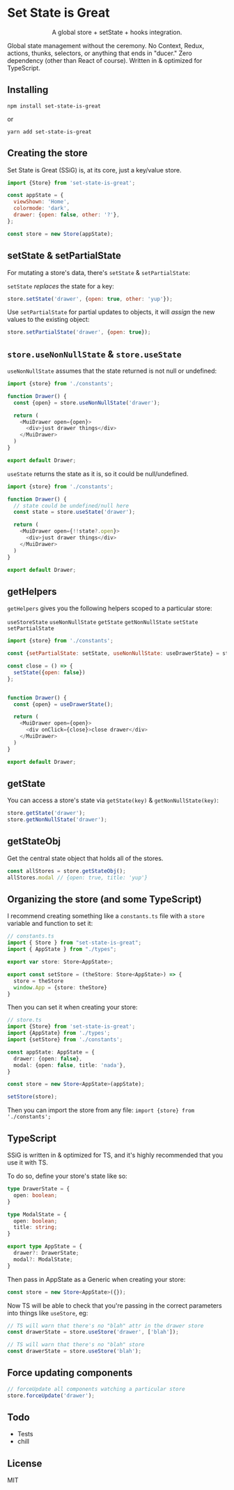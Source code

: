 # Set State is Great
<p align='center'>A global store + setState + hooks integration.</p>

Global state management without the ceremony.  No Context, Redux, actions, thunks, selectors, or anything that ends in "ducer."  Zero dependency (other than React of course).  Written in & optimized for TypeScript.

## Installing

```
npm install set-state-is-great
```
or
```
yarn add set-state-is-great
```

## Creating the store

Set State is Great (SSiG) is, at its core, just a key/value store.

```javascript
import {Store} from 'set-state-is-great';

const appState = {
  viewShown: 'Home',
  colormode: 'dark',
  drawer: {open: false, other: '?'},
};

const store = new Store(appState);
```

## setState & setPartialState

For mutating a store's data, there's `setState` & `setPartialState`:

`setState` _replaces_ the state for a key:
```javascript
store.setState('drawer', {open: true, other: 'yup'});
```

Use `setPartialState` for partial updates to objects, it will _assign_ the new values to the existing object:

```javascript
store.setPartialState('drawer', {open: true});
```

## `store.useNonNullState` & `store.useState`

`useNonNullState` assumes that the state returned is not null or undefined:

```javascript
import {store} from './constants';

function Drawer() {
  const {open} = store.useNonNullState('drawer');

  return (
    <MuiDrawer open={open}>
      <div>just drawer things</div>
    </MuiDrawer>
  )
}

export default Drawer;
```

`useState` returns the state as it is, so it could be null/undefined.

```javascript
import {store} from './constants';

function Drawer() {
  // state could be undefined/null here
  const state = store.useState('drawer');

  return (
    <MuiDrawer open={!!state?.open}>
      <div>just drawer things</div>
    </MuiDrawer>
  )
}

export default Drawer;
```

## getHelpers

`getHelpers` gives you the following helpers scoped to a particular store:

`useStoreState` `useNonNullState` `getState` `getNonNullState` `setState` `setPartialState`

```javascript
import {store} from './constants';

const {setPartialState: setState, useNonNullState: useDrawerState} = store.getHelpers('drawer')

const close = () => {
  setState({open: false})
};


function Drawer() {
  const {open} = useDrawerState();

  return (
    <MuiDrawer open={open}>
      <div onClick={close}>close drawer</div>
    </MuiDrawer>
  )
}

export default Drawer;
```

## getState

You can access a store's state via `getState(key)` & `getNonNullState(key)`:

```javascript
store.getState('drawer');
store.getNonNullState('drawer');
```

## getStateObj

Get the central state object that holds all of the stores.

```javascript
const allStores = store.getStateObj();
allStores.modal // {open: true, title: 'yup'} 
```

## Organizing the store (and some TypeScript)

I recommend creating something like a `constants.ts` file with a `store` variable and function to set it: 

``` TypeScript
// constants.ts
import { Store } from "set-state-is-great";
import { AppState } from "./types";

export var store: Store<AppState>;

export const setStore = (theStore: Store<AppState>) => {
  store = theStore
  window.App = {store: theStore}
}
```

Then you can set it when creating your store:

``` TypeScript
// store.ts
import {Store} from 'set-state-is-great';
import {AppState} from './types';
import {setStore} from './constants';

const appState: AppState = {
  drawer: {open: false},
  modal: {open: false, title: 'nada'},
}

const store = new Store<AppState>(appState);

setStore(store);
```

Then you can import the store from any file: `import {store} from './constants';`

## TypeScript

SSiG is written in & optimized for TS, and it's highly recommended that you use it with TS.  

To do so, define your store's state like so:

``` TypeScript
type DrawerState = {
  open: boolean;
}

type ModalState = {
  open: boolean;
  title: string;
}

export type AppState = {
  drawer?: DrawerState;
  modal?: ModalState;
}
```

Then pass in AppState as a Generic when creating your store:

```TypeScript
const store = new Store<AppState>({});
```

Now TS will be able to check that you're passing in the correct parameters into things like `useStore`, eg:

```TypeScript
// TS will warn that there's no "blah" attr in the drawer store
const drawerState = store.useStore('drawer', ['blah']);

// TS will warn that there's no "blah" store
const drawerState = store.useStore('blah');
```

## Force updating components

``` TypeScript
// forceUpdate all components watching a particular store
store.forceUpdate('drawer');
```

## Todo

* Tests
* chill

## License

MIT